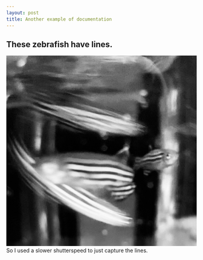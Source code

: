 ```yaml
---
layout: post
title: Another example of documentation
---
```


## These zebrafish have lines.
![zebrafish lines](/images/zebrafish_lines.jpg)
So I used a slower shutterspeed to just capture the lines.



